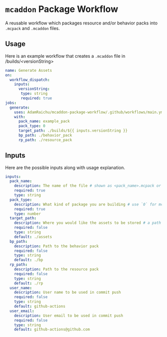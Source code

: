 # `mcaddon` Package Workflow

A reusable workflow which packages resource and/or behavior packs into `.mcpack` and `.mcaddon` files.

## Usage

Here is an example workflow that creates a `.mcaddon` file in /builds/\<versionString\>

```YAML
name: Generate Assets
on:
  workflow_dispatch:
    inputs:
      versionString:
       type: string
       required: true
jobs:
  generate:
    uses: AdamRaichu/mcaddon-package-workflow/.github/workflows/main.yml@v1
    with:
      pack_name: example_pack
      pack_type: 0
      target_path: ./builds/${{ inputs.versionString }}
      bp_path: ./behavior_pack
      rp_path: ./resource_pack
```

## Inputs

Here are the possible inputs along with usage explanation.

```YAML
inputs:
  pack_name:
    description: The name of the file # shown as <pack_name>.mcpack or <pack_name>.mcaddon
    required: true
    type: string
  pack_type:
    description: What kind of package you are building # use `0` for mcaddon, `1` for behavior, or `2` for resource
    required: true
    type: number
  target_path:
    description: Where you would like the assets to be stored # a path which starts with `./`
    required: false
    type: string
    default: ./assets
  bp_path:
    description: Path to the behavior pack
    required: false
    type: string
    default: ./bp
  rp_path:
    description: Path to the resource pack
    required: false
    type: string
    default: ./rp
  user_name:
    description: User name to be used in commit push
    required: false
    type: string
    default: github-actions
  user_email:
    description: User email to be used in commit push
    required: false
    type: string
    default: github-actions@github.com
```

